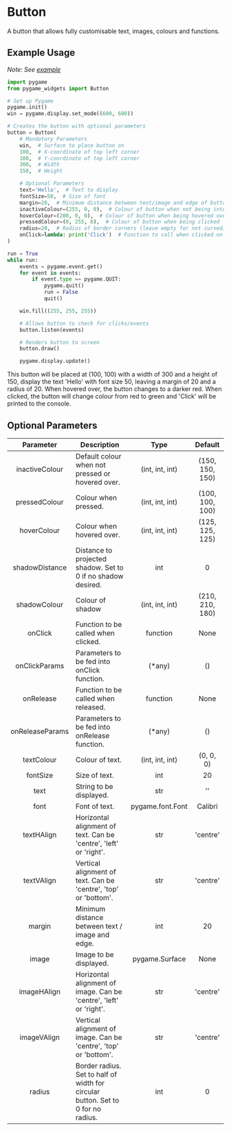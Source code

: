 # Button

A button that allows fully customisable text, images, colours and functions.

## Example Usage

<i>Note: See <a href="https://github.com/AustL/PygameWidgets/blob/master/examples/button_example.py" target="_blank">example</a></i>

```Python
import pygame
from pygame_widgets import Button

# Set up Pygame
pygame.init()
win = pygame.display.set_mode((600, 600))

# Creates the button with optional parameters
button = Button(
    # Mandatory Parameters
    win,  # Surface to place button on
    100,  # X-coordinate of top left corner
    100,  # Y-coordinate of top left corner
    300,  # Width
    150,  # Height

    # Optional Parameters
    text='Hello',  # Text to display
    fontSize=50,  # Size of font
    margin=20,  # Minimum distance between text/image and edge of button
    inactiveColour=(255, 0, 0),  # Colour of button when not being interacted with
    hoverColour=(200, 0, 0),  # Colour of button when being hovered over
    pressedColour=(0, 255, 0),  # Colour of button when being clicked
    radius=20,  # Radius of border corners (leave empty for not curved)
    onClick=lambda: print('Click')  # Function to call when clicked on
)

run = True
while run:
    events = pygame.event.get()
    for event in events:
        if event.type == pygame.QUIT:
            pygame.quit()
            run = False
            quit()

    win.fill((255, 255, 255))

    # Allows button to check for clicks/events
    button.listen(events)

    # Renders button to screen
    button.draw()

    pygame.display.update()
```

This button will be placed at (100, 100) with a width of 300 and a height of 150, display the text 'Hello' with font
size 50, leaving a margin of 20 and a radius of 20. When hovered over, the button changes to a darker red.
When clicked, the button will change colour from red to green and 'Click' will be printed to the console.

## Optional Parameters

| Parameter | Description | Type | Default |
| :---: | --- | :---: | :---: |
| inactiveColour | Default colour when not pressed or hovered over. | (int, int, int) | (150, 150, 150) |
| pressedColour | Colour when pressed. | (int, int, int) | (100, 100, 100) |
| hoverColour | Colour when hovered over. | (int, int, int) | (125, 125, 125) |
| shadowDistance | Distance to projected shadow. Set to 0 if no shadow desired. | int | 0 |
| shadowColour | Colour of shadow | (int, int, int) | (210, 210, 180) |
| onClick | Function to be called when clicked. | function | None |
| onClickParams | Parameters to be fed into onClick function. | (*any) | () |
| onRelease | Function to be called when released. | function | None |
| onReleaseParams | Parameters to be fed into onRelease function. | (*any) | () |
| textColour | Colour of text. | (int, int, int) | (0, 0, 0) |
| fontSize | Size of text. | int | 20 |
| text | String to be displayed. | str | '' |
| font | Font of text. | pygame.font.Font | Calibri |
| textHAlign | Horizontal alignment of text. Can be 'centre', 'left' or 'right'. | str | 'centre' |
| textVAlign | Vertical alignment of text. Can be 'centre', 'top' or 'bottom'. | str | 'centre' |
| margin | Minimum distance between text / image and edge. | int | 20 |
| image | Image to be displayed. | pygame.Surface | None |
| imageHAlign | Horizontal alignment of image. Can be 'centre', 'left' or 'right'. | str | 'centre' |
| imageVAlign | Vertical alignment of image. Can be 'centre', 'top' or 'bottom'. | str | 'centre' |
| radius | Border radius. Set to half of width for circular button. Set to 0 for no radius. | int | 0 |
